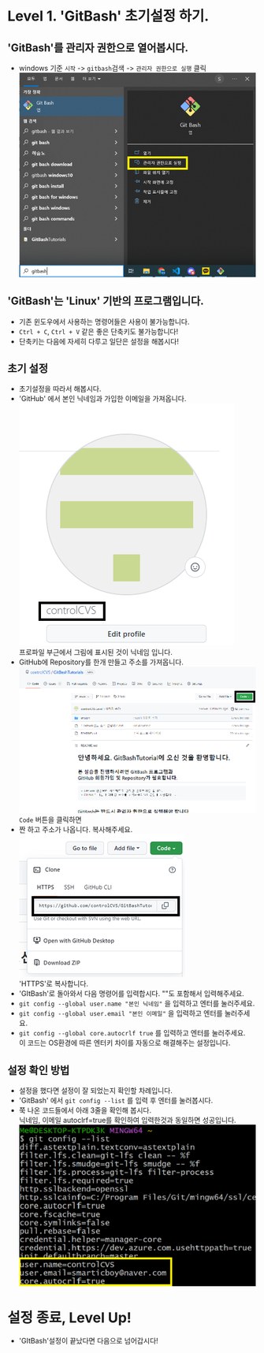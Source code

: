 # Level 1. 'GitBash' 초기설정 하기.

## 'GitBash'를 관리자 권한으로 열어봅시다.

- windows 기준 `시작` -> `gitbash`검색 -> `관리자 권한으로 실행` 클릭</br>![RunGitBashWithMaster](./images/LevelOne/runbash.png)

## 'GitBash'는 'Linux' 기반의 프로그램입니다.

- 기존 윈도우에서 사용하는 명령어들은 사용이 불가능합니다.
- `Ctrl + C`, `Ctrl + V` 같은 좋은 단축키도 불가능합니다!
- 단축키는 다음에 자세히 다루고 일단은 설정을 해봅시다!

## 초기 설정

- 초기설정을 따라서 해봅시다.
- 'GitHub' 에서 본인 닉네임과 가입한 이메일을 가져옵니다.</br>![NickName](./images/LevelOne/nickname.png)</br> 프로파일 부근에서 그림에 표시된 것이 닉네임 입니다.
- GitHub에 Repository를 한개 만들고 주소를 가져옵니다.</br>![ClickCodeButton](./images/LevelOne/buttonclick.png)</br>`Code` 버튼을 클릭하면
- 짠 하고 주소가 나옵니다. 복사해주세요.</br>![CopyRepositoryURL](./images/LevelOne/copyhttps.png)</br>'HTTPS'로 복사합니다.
- 'GItBash'로 돌아와서 다음 명령어를 입력합시다. ""도 포함해서 입력해주세요.
- `git config --global user.name "본인 닉네임"` 을 입력하고 엔터를 눌러주세요.
- `git config --global user.email "본인 이메일"` 을 입력하고 엔터를 눌러주세요.
- `git config --global core.autocrlf true` 를 입력하고 엔터를 눌러주세요.</br>이 코드는 OS환경에 따른 엔터키 차이를 자동으로 해결해주는 설정입니다.

## 설정 확인 방법

- 설정을 했다면 설정이 잘 되었는지 확인할 차례입니다.
- 'GitBash' 에서 `git config --list` 를 입력 후 엔터를 눌러봅시다.
- 쭉 나온 코드들에서 아래 3줄을 확인해 봅시다. </br> 닉네임, 이메일 autoclrf=true를 확인하여 입력한것과 동일하면 성공입니다.</br>![CheckConfig](./images/LevelOne/settingcheck.png)

# 설정 종료, Level Up!

- 'GItBash'설정이 끝났다면 다음으로 넘어갑시다!

